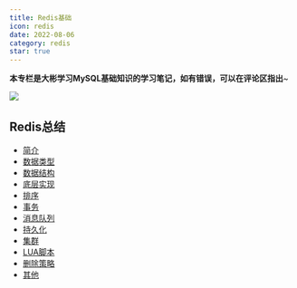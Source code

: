 ```yaml
---
title: Redis基础
icon: redis
date: 2022-08-06
category: redis
star: true
---
```


**本专栏是大彬学习MySQL基础知识的学习笔记，如有错误，可以在评论区指出**~

![](http://img.topjavaer.cn/img/Redis知识点.jpg)

## Redis总结

- [简介](./01-introduce.md)
- [数据类型](./02-data-type.md)
- [数据结构](./03-data-structure.md)
- [底层实现](./04-implement.md)
- [排序](./05-sort.md)
- [事务](./06-transaction.md)
- [消息队列](./07-message-queue.md)
- [持久化](./08-persistence.md)
- [集群](./09-cluster.md)
- [LUA脚本](./10-lua.md)
- [删除策略](./11-deletion-policy.md)
- [其他](./12-others.md)
